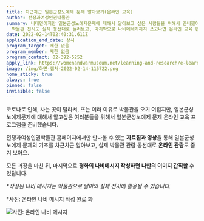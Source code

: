 ```yaml
---
title: 차근차근 일본군성노예제 문제 알아보기(온라인 교육)
author: 전쟁과여성인권박물관
summary: 비대면이지만 일본군성노예제문제에 대해서 알아보고 싶은 사람들을 위해서 준비했어요. 쉽고 재미있는 교육 자료를 보고, 읽고,
  박물관 전시도 실제 동선대로 둘러보고, 마지막으로 나비메세지까지 쓰고나면 온라인 교육 완료!
date: 2022-02-14T02:40:31.611Z
application_end_date: 상시
program_target: 제한 없음
program_member: 제한 없음
program_contact: 02-392-5252
apply_link: https://womenandwarmuseum.net/learning-and-research/e-learning/
image: /img/화면-캡처-2022-02-14-115722.png
home_sticky: true
always: true
pinned: false
invisible: false
---
```

코로나로 인해, 사는 곳이 달라서, 또는 여러 이유로 박물관을 오기 어렵지만, 일본군성노예제문제에 대해서 알고싶은 여러분들을 위해서 일본군성노예제 문제 온라인 교육 프로그램을 준비했습니다. 

전쟁과여성인권박물관 홈페이지에서만 만나볼 수 있는 **자료집과 영상**을 통해 일본군성노예제 문제의 기초를 차근차근 알아보고, 실제 박물관 관람 동선대로 **온라인 관람**도 즐겨 보아요.

모든 과정을 마친 뒤, 마지막으로 **평화의 나비메시지 작성하면 나만의 이미지  간직할** 수 있답니다.

*\*작성된 나비 메시지는 박물관으로 날아와 실제 전시에 활용될 수 있습니다.*

\*사진: 온라인 나비 메시지 작성 완료 화

![사진: 온라인 나비 메시지](/img/화면-캡처-2022-02-14-115618.png "사진: 온라인 나비 메시지")